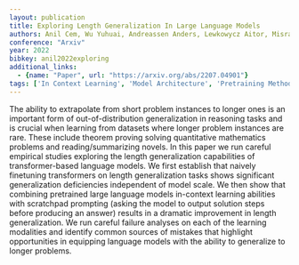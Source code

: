 ```yaml
---
layout: publication
title: Exploring Length Generalization In Large Language Models
authors: Anil Cem, Wu Yuhuai, Andreassen Anders, Lewkowycz Aitor, Misra Vedant, Ramasesh Vinay, Slone Ambrose, Gur-ari Guy, Dyer Ethan, Neyshabur Behnam
conference: "Arxiv"
year: 2022
bibkey: anil2022exploring
additional_links:
  - {name: "Paper", url: "https://arxiv.org/abs/2207.04901"}
tags: ['In Context Learning', 'Model Architecture', 'Pretraining Methods', 'Prompting', 'Reinforcement Learning', 'Transformer']
---
```

The ability to extrapolate from short problem instances to longer ones is an important form of out-of-distribution generalization in reasoning tasks and is crucial when learning from datasets where longer problem instances are rare. These include theorem proving solving quantitative mathematics problems and reading/summarizing novels. In this paper we run careful empirical studies exploring the length generalization capabilities of transformer-based language models. We first establish that naively finetuning transformers on length generalization tasks shows significant generalization deficiencies independent of model scale. We then show that combining pretrained large language models in-context learning abilities with scratchpad prompting (asking the model to output solution steps before producing an answer) results in a dramatic improvement in length generalization. We run careful failure analyses on each of the learning modalities and identify common sources of mistakes that highlight opportunities in equipping language models with the ability to generalize to longer problems.
